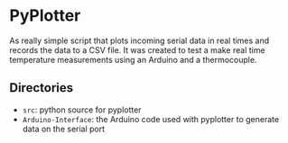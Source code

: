 # PyPlotter

As really simple script that plots incoming serial data in real times and records the data to a CSV file. It was created to test a make real time temperature measurements using an Arduino and a thermocouple.

## Directories

- `src`: python source for pyplotter
- `Arduino-Interface`: the Arduino code used with pyplotter to generate data on the serial port